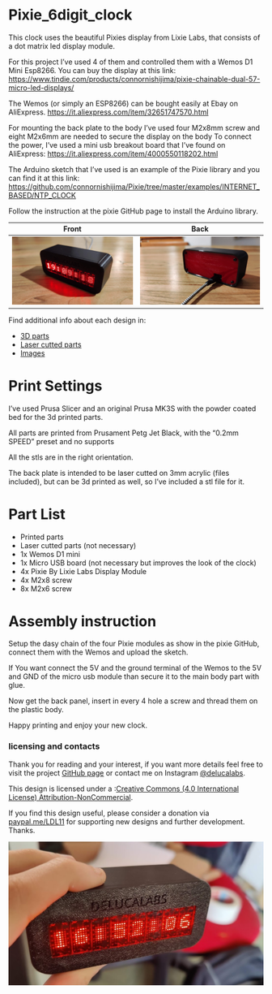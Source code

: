 # Pixie_6digit_clock

This clock uses the beautiful Pixies display from Lixie Labs, that consists of a dot matrix led display module.

For this project I’ve used 4 of them and controlled them with a Wemos D1 Mini Esp8266.
You can buy the display at this link:
https://www.tindie.com/products/connornishijima/pixie-chainable-dual-57-micro-led-displays/

The Wemos (or simply an ESP8266) can be bought easily at Ebay on AliExpress.
https://it.aliexpress.com/item/32651747570.html

For mounting the back plate to the body I’ve used four M2x8mm screw and eight M2x6mm are needed to secure the display on the body
To connect the power, I’ve used a mini usb breakout board that I’ve found on AliExpress: 
https://it.aliexpress.com/item/4000550118202.html

The Arduino sketch that I’ve used is an example of the Pixie library and you can find it at this link:
https://github.com/connornishijima/Pixie/tree/master/examples/INTERNET_BASED/NTP_CLOCK

Follow the instruction at the pixie GitHub page to install the Arduino library.

| Front | Back |
|--------|--------|
|![](images/img2.jpg) | ![](images/img4.jpg)|



Find additional info about each design in:
* <a href="https://github.com/lorenzo-dl/Pixie_6digit_clock/tree/main/3d">3D parts</a>
* <a href="https://github.com/lorenzo-dl/Pixie_6digit_clock/tree/main/laser">Laser cutted parts</a>
* <a href="https://github.com/lorenzo-dl/Pixie_6digit_clock/tree/main/images">Images</a>

# Print Settings

I’ve used Prusa Slicer and an original Prusa MK3S with the powder coated bed for the 3d printed parts.

All parts are printed from Prusament Petg Jet Black, with the “0.2mm SPEED” preset and no supports

All the stls are in the right orientation.

The back plate is intended to be laser cutted on 3mm acrylic (files included), but can be 3d printed as well, so I’ve included a stl file for it.

# Part List
- Printed parts
- Laser cutted parts (not necessary)
- 1x Wemos D1 mini
- 1x Micro USB board (not necessary but improves the look of the clock)
- 4x Pixie By Lixie Labs Display Module
- 4x M2x8 screw
- 8x M2x6 screw

# Assembly instruction 

Setup the dasy chain of the four Pixie modules as show in the pixie GitHub, connect them with the Wemos and upload the sketch. 

If You want connect the 5V and the ground terminal of the Wemos to the 5V and GND of the micro usb module than secure it to the main body part with glue.

Now get the back panel, insert in every 4 hole a screw and thread them on the plastic body.

Happy printing and enjoy your new clock.



### licensing and contacts
Thank you for reading and your interest, if you want more details feel free to visit the project <a href="https://github.com/lorenzo-dl/Pixie_6digit_clock">GitHub page</a> or contact me on Instagram <a href="https://www.instagram.com/delucalabs/">@delucalabs</a>.

This design is licensed under a :<a href="https://creativecommons.org/licenses/by-nc/4.0/">Creative Commons (4.0 International License) Attribution-NonCommercial</a>.

If you find this design useful, please consider a donation via <a href="https://paypal.me/LDL11">paypal.me/LDL11</a> for supporting new designs and further development. Thanks.

![](images/img1.jpg)
